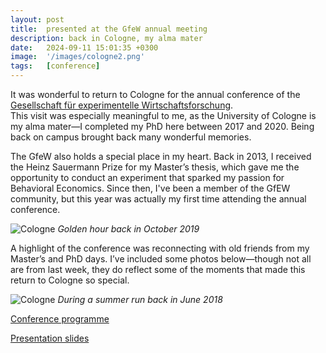 ```yaml
---
layout: post
title:  presented at the GfeW annual meeting
description: back in Cologne, my alma mater
date:   2024-09-11 15:01:35 +0300
image:  '/images/cologne2.png'
tags:   [conference]
---
```


It was wonderful to return to Cologne for the annual conference of the [Gesellschaft für experimentelle Wirtschaftsforschung](https://gfew.de/).  
This visit was especially meaningful to me, as the University of Cologne is my alma mater—I completed my PhD here between 2017 and 2020. 
Being back on campus brought back many wonderful memories.

The GfeW also holds a special place in my heart. 
Back in 2013, I received the Heinz Sauermann Prize for my Master’s thesis, which gave me the opportunity to conduct an experiment that sparked my passion for Behavioral Economics. 
Since then, I've been a member of the GfEW community, but this year was actually my first time attending the annual conference. 

![Cologne]({{site.baseurl}}/images/cologne3.jpg)
*Golden hour back in October 2019*


A highlight of the conference was reconnecting with old friends from my Master’s and PhD days.
I’ve included some photos below—though not all are from last week, they do reflect some of the moments that made this return to Cologne so special.

![Cologne]({{site.baseurl}}/images/cologne4.jpg#wide)
*During a summer run back in June 2018*

[Conference programme](https://gfew.de/conference/tagungen/28/Program_GfeW_2024_EN.pdf)

[Presentation slides](https://slides.com/carinah/carinahausladen/scroll?chrome=hidden)
